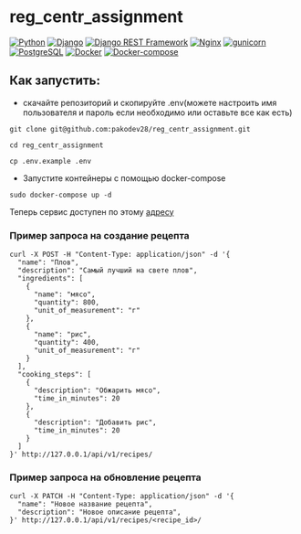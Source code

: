 # reg_centr_assignment

[![Python](https://img.shields.io/badge/-Python-464646?style=flat&logo=Python&logoColor=ffffff&color=043A6B)](https://www.python.org/)
[![Django](https://img.shields.io/badge/-Django-464646?style=flat&logo=Django&logoColor=ffffff&color=043A6B)](https://www.djangoproject.com/)
[![Django REST Framework](https://img.shields.io/badge/-Django%20REST%20Framework-464646?style=flat&logo=Django%20REST%20Framework&logoColor=ffffff&color=043A6B)](https://www.django-rest-framework.org/)
[![Nginx](https://img.shields.io/badge/-NGINX-464646?style=flat&logo=NGINX&logoColor=ffffff&color=043A6B)](https://nginx.org/ru/)
[![gunicorn](https://img.shields.io/badge/-gunicorn-464646?style=flat&logo=gunicorn&logoColor=ffffff&color=043A6B)](https://gunicorn.org/)
[![PostgreSQL](https://img.shields.io/badge/-PostgreSQL-464646?style=flat&logo=PostgreSQL&logoColor=ffffff&color=043A6B)](https://www.postgresql.org/)
[![Docker](https://img.shields.io/badge/-Docker-464646?style=flat&logo=Docker&logoColor=ffffff&color=043A6B)](https://www.docker.com/)
[![Docker-compose](https://img.shields.io/badge/-Docker%20compose-464646?style=flat&logo=Docker&logoColor=ffffff&color=043A6B)](https://www.docker.com/)


## Как запустить:
- скачайте репозиторий и скопируйте .env(можете настроить имя пользователя и пароль если необходимо или оставьте все как есть)
```
git clone git@github.com:pakodev28/reg_centr_assignment.git
```
```
cd reg_centr_assignment
```
```
cp .env.example .env
```
- Запустите контейнеры с помощью docker-compose
```
sudo docker-compose up -d
```

Теперь сервис доступен по этому [адресу](http://127.0.0.1/api/v1/recipes/)

### Пример запроса на создание рецепта
```
curl -X POST -H "Content-Type: application/json" -d '{
  "name": "Плов",
  "description": "Самый лучший на свете плов",
  "ingredients": [
    {
      "name": "мясо",
      "quantity": 800,
      "unit_of_measurement": "г"
    },
    {
      "name": "рис",
      "quantity": 400,
      "unit_of_measurement": "г"
    }
  ],
  "cooking_steps": [
    {
      "description": "Обжарить мясо",
      "time_in_minutes": 20
    },
    {
      "description": "Добавить рис",
      "time_in_minutes": 20
    }
  ]
}' http://127.0.0.1/api/v1/recipes/

```
### Пример запроса на обновление рецепта
```
curl -X PATCH -H "Content-Type: application/json" -d '{
  "name": "Новое название рецепта",
  "description": "Новое описание рецепта",
}' http://127.0.0.1/api/v1/recipes/<recipe_id>/

```